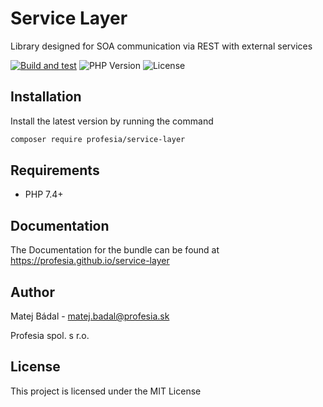 # Service Layer
 
Library designed for SOA communication via REST with external services

[![Build and test](https://github.com/profesia/service-layer/actions/workflows/test-runner.yml/badge.svg?branch=master)](https://github.com/profesia/psr15-symfony-bundle/actions/workflows/test-runner.yml)
![PHP Version](https://img.shields.io/packagist/php-v/profesia/service-layer)
![License](https://img.shields.io/packagist/l/profesia/service-layer)

## Installation
Install the latest version by running the command
```bash
composer require profesia/service-layer
```
## Requirements
- PHP 7.4+

## Documentation
The Documentation for the bundle can be found at https://profesia.github.io/service-layer

## Author
Matej Bádal - matej.badal@profesia.sk

Profesia spol. s r.o.
## License
This project is licensed under the MIT License
